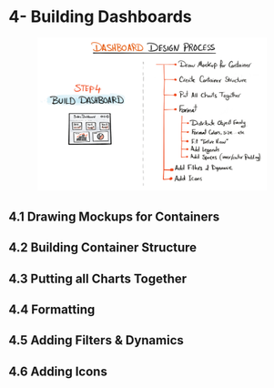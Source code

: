 # 4- Building Dashboards

<p align="center">
  <img src="../images/step4.png" alt="Description of image" width="80%">
</p>


## 4.1 Drawing Mockups for Containers

## 4.2 Building Container Structure

## 4.3 Putting all Charts Together

## 4.4 Formatting

## 4.5 Adding Filters & Dynamics

## 4.6 Adding Icons
